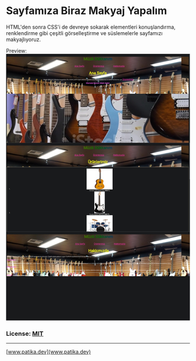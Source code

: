 # Sayfamıza Biraz Makyaj Yapalım

HTML'den sonra CSS'i de devreye sokarak elementleri konuşlandırma, renklendirme gibi çeşitli görselleştirme ve süslemelerle sayfamızı makyajlıyoruz. 

Preview: ![odev-6-sayfamiza-biraz-makyaj-yapalim](https://github.com/cantuncr/front-end/blob/main/Patika.dev/frontend101/frontend101-odevler-kodluyoruz-patika.dev/css/odev-6-sayfamiza-biraz-makyaj-yapalim/img/odev-6-sayfamiza-biraz-makyaj-yapalim-kendi-sitem-onizleme.jpg?raw=true)

### License: [MIT](https://choosealicense.com/licenses/mit/)
---
[www.patika.dev](www.patika.dev)